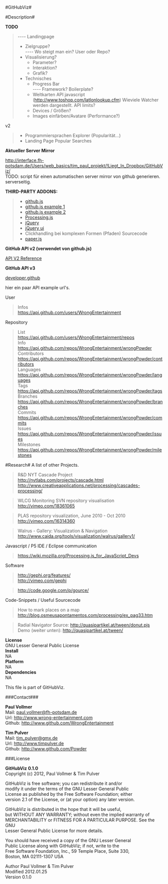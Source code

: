 #GitHubViz#
  
#Description#
  
**TODO**  
  
> ---- Landingpage  
> - Zielgruppe?  
> ---- Wo steigt man ein? User oder Repo?  
> - Visualisierung?  
>   - Parameter?  
>   - Interaktion?  
>   - Grafik?  
> - Technisches  
>   - Progress Bar  
>   ---- Framework? Boilerplate?  
>   - Weltkarten API javascript  (http://www.toshop.com/latlonlookup.cfm) Wieviele Watcher werden dargestellt. API limits?  
>   - Devices / Größen?  
>   - Images einfärben/Avatare (Performance?)    

v2  

> - Programmiersprachen Explorer (Popularität...)  
> - Landing Page Popular Searches


**Aktueller Server Mirror**  
  
http://interface.fh-potsdam.de/Users/web_basics/tim_paul_projekt/!Liegt_In_Dropbox/GitHubViz/   
TODO: script für einen automatischen server mirror von github generieren. serverseitig.

**THIRD-PARTY ADDONS:**  
  
> - [github.js](https://github.com/fitzgen/github-api)  
> - [github.js example 1](https://github.com/Powder/github-js/blob/master/examples/ghb.html)
> - [github.js example 2](https://github.com/judofyr/github-js/blob/master/README.markdown)
> - [Processing.js](https://github.com/jeresig/processing-js)  
> - [jQuery](https://github.com/jquery/jquery)  
> - [jQuery ui](https://github.com/jquery/jquery-ui)  
> - Clickhandling bei komplexen Formen (Pfaden) Sourcecode
> - [paper.js](http://paperjs.org/examples/hit-testing/)

**GitHub API v2 (verwendet von github.js)**  
  
[API V2 Reference](http://develop.github.com/p/general.html)
  
**GitHub API v3**  
  
[developer.github](http://developer.github.com/)  

hier ein paar API example url's.  

User  

> Infos  
> https://api.github.com/users/WrongEntertainment  

Repository  

> List  
> https://api.github.com/users/WrongEntertainment/repos  
> Info  
> https://api.github.com/repos/WrongEntertainment/wrongPowder  
> Contributors  
> https://api.github.com/repos/WrongEntertainment/wrongPowder/contributors  
> Languages  
> https://api.github.com/repos/WrongEntertainment/wrongPowder/languages  
> Tags  
> https://api.github.com/repos/WrongEntertainment/wrongPowder/tags  
> Branches  
> https://api.github.com/repos/WrongEntertainment/wrongPowder/branches  
> Commits  
> https://api.github.com/repos/WrongEntertainment/wrongPowder/commits  
> Issues  
> https://api.github.com/repos/WrongEntertainment/wrongPowder/issues  
> Milestones  
>https://api.github.com/repos/WrongEntertainment/wrongPowder/milestones

#Research#
A list of other Projects.  

> R&D NYT Cascade Project  
> http://nytlabs.com/projects/cascade.html  
> http://www.creativeapplications.net/processing/cascades-processing/  
  
> WLCG Monitoring SVN repository visualisation  
> http://vimeo.com/18361065  
  
> PLAS repository visualization, June 2010 - Oct 2010  
> http://vimeo.com/16314360  

> Walrus - Gallery: Visualization & Navigation  
> http://www.caida.org/tools/visualization/walrus/gallery1/  


Javascript / P5 IDE / Eclipse communication

> https://wiki.mozilla.org/Processing.js_for_JavaScript_Devs


Software  

> http://gephi.org/features/  
> http://vimeo.com/gephi  

> http://code.google.com/p/gource/


Code-Snippets / Useful Sourcecode

> How to mark places on a map
> http://blog.osmeusapontamentos.com/processing/ex_pag33.htm

> Radial Navigator
> Source: http://quasipartikel.at/tween/donut.pjs  
> Demo (weiter unten): http://quasipartikel.at/tween/


**License**  
GNU Lesser General Public License  
**Install**  
NA  
**Platform**  
NA  
**Dependencies**  
NA    
  
This file is part of GitHubViz.  

###Contact###

**Paul Vollmer**  
Mail: paul.vollmer@fh-potsdam.de  
Url: http://www.wrong-entertainment.com  
Github: http://www.github.com/WrongEntertainment  
  
**Tim Pulver**  
Mail: tim_pulver@gmx.de  
Url: http://www.timpulver.de  
Github: http://www.github.com/Powder  
  
###License  

**GitHubViz 0.1.0**  
Copyright (c) 2012, Paul Vollmer & Tim Pulver  
  
GitHubViz is free software; you can redistribute it and/or  
modify it under the terms of the GNU Lesser General Public  
License as published by the Free Software Foundation; either  
version 2.1 of the License, or (at your option) any later version.  
  
GitHubViz is distributed in the hope that it will be useful,  
but WITHOUT ANY WARRANTY; without even the implied warranty of  
MERCHANTABILITY or FITNESS FOR A PARTICULAR PURPOSE.  See the GNU  
Lesser General Public License for more details.  
  
You should have received a copy of the GNU Lesser General  
Public License along with GitHubViz; if not, write to the  
Free Software Foundation, Inc., 59 Temple Place, Suite 330,  
Boston, MA  02111-1307  USA  
  
Author      Paul Vollmer & Tim Pulver  
Modified    2012.01.25  
Version     0.1.0
